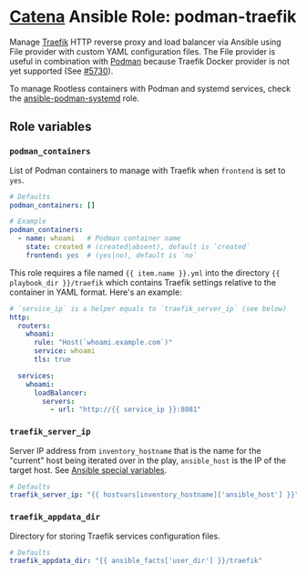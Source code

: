 # [Catena](https://github.com/alysoid/catena) Ansible Role: podman-traefik

Manage [Traefik](https://doc.traefik.io/traefik/) HTTP reverse proxy and load balancer via Ansible using File provider with custom YAML configuration files. The File provider is useful in combination with [Podman](https://wiki.archlinux.org/title/Podman) because Traefik Docker provider is not yet supported (See [#5730](https://github.com/traefik/traefik/issues/5730)).

To manage Rootless containers with Podman and systemd services, check the [ansible-podman-systemd](https://github.com/alysoid/ansible-podman-systemd) role.

## Role variables

### `podman_containers`

List of Podman containers to manage with Traefik when `frontend` is set to `yes`.

```yaml
# Defaults
podman_containers: []

# Example
podman_containers:
  - name: whoami   # Podman container name
    state: created # (created|absent), default is `created`
    frontend: yes  # (yes|no), default is `no`
```

This role requires a file named `{{ item.name }}.yml` into the directory `{{ playbook_dir }}/traefik` which contains Traefik settings relative to the container in YAML format. Here's an example:

```yaml
# `service_ip` is a helper equals to `traefik_server_ip` (see below)
http:
  routers:
    whoami:
      rule: "Host(`whoami.example.com`)"
      service: whoami
      tls: true

  services:
    whoami:
      loadBalancer:
        servers:
          - url: "http://{{ service_ip }}:8081"
```

### `traefik_server_ip`

Server IP address from `inventory_hostname` that is the name for the "current" host being iterated over in the play, `ansible_host` is the IP of the target host. See [Ansible special variables](https://docs.ansible.com/ansible/latest/reference_appendices/special_variables.html).

```yaml
# Defaults
traefik_server_ip: "{{ hostvars[inventory_hostname]['ansible_host'] }}"
```

### `traefik_appdata_dir`

Directory for storing Traefik services configuration files.

```yaml
# Defaults
traefik_appdata_dir: "{{ ansible_facts['user_dir'] }}/traefik"
```
